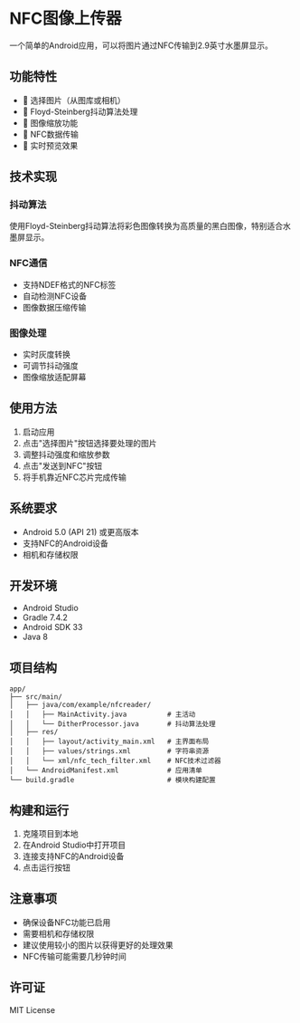 # NFC图像上传器

一个简单的Android应用，可以将图片通过NFC传输到2.9英寸水墨屏显示。

## 功能特性

- 📱 选择图片（从图库或相机）
- 🎨 Floyd-Steinberg抖动算法处理
- 📏 图像缩放功能
- 📡 NFC数据传输
- 👀 实时预览效果

## 技术实现

### 抖动算法
使用Floyd-Steinberg抖动算法将彩色图像转换为高质量的黑白图像，特别适合水墨屏显示。

### NFC通信
- 支持NDEF格式的NFC标签
- 自动检测NFC设备
- 图像数据压缩传输

### 图像处理
- 实时灰度转换
- 可调节抖动强度
- 图像缩放适配屏幕

## 使用方法

1. 启动应用
2. 点击"选择图片"按钮选择要处理的图片
3. 调整抖动强度和缩放参数
4. 点击"发送到NFC"按钮
5. 将手机靠近NFC芯片完成传输

## 系统要求

- Android 5.0 (API 21) 或更高版本
- 支持NFC的Android设备
- 相机和存储权限

## 开发环境

- Android Studio
- Gradle 7.4.2
- Android SDK 33
- Java 8

## 项目结构

```
app/
├── src/main/
│   ├── java/com/example/nfcreader/
│   │   ├── MainActivity.java          # 主活动
│   │   └── DitherProcessor.java       # 抖动算法处理
│   ├── res/
│   │   ├── layout/activity_main.xml   # 主界面布局
│   │   ├── values/strings.xml         # 字符串资源
│   │   └── xml/nfc_tech_filter.xml    # NFC技术过滤器
│   └── AndroidManifest.xml            # 应用清单
└── build.gradle                       # 模块构建配置
```

## 构建和运行

1. 克隆项目到本地
2. 在Android Studio中打开项目
3. 连接支持NFC的Android设备
4. 点击运行按钮

## 注意事项

- 确保设备NFC功能已启用
- 需要相机和存储权限
- 建议使用较小的图片以获得更好的处理效果
- NFC传输可能需要几秒钟时间

## 许可证

MIT License 